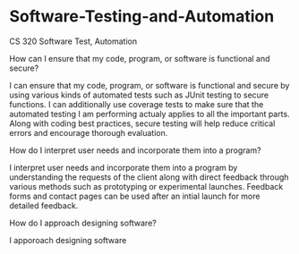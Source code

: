 # Software-Testing-and-Automation
CS 320 Software Test, Automation

How can I ensure that my code, program, or software is functional and secure?

I can ensure that my code, program, or software is functional and secure by using various kinds of automated tests such as JUnit testing to secure functions. I can additionally use coverage tests to make sure that the automated testing I am performing actualy applies to all the important parts. Along with coding best practices, secure testing will help reduce critical errors and encourage thorough evaluation.

How do I interpret user needs and incorporate them into a program?

I interpret user needs and incorporate them into a program by understanding the requests of the client along with direct feedback through various methods such as prototyping or experimental launches. Feedback forms and contact pages can be used after an intial launch for more detailed feedback.

How do I approach designing software?

I apporoach designing software
